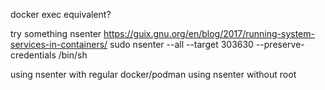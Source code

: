 docker exec equivalent?

try something nsenter
https://guix.gnu.org/en/blog/2017/running-system-services-in-containers/
sudo nsenter --all --target 303630 --preserve-credentials /bin/sh

using nsenter with regular docker/podman
using nsenter without root

